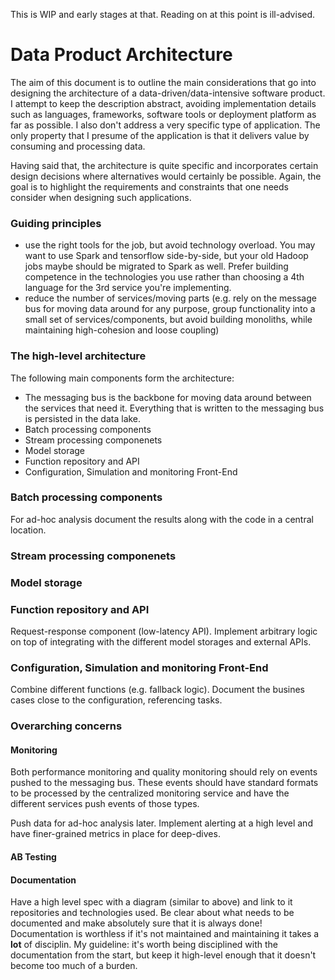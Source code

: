 This is WIP and early stages at that. Reading on at this point is ill-advised.

# Data Product Architecture
The aim of this document is to outline the main considerations that go into designing the architecture of a data-driven/data-intensive software product. I attempt to keep the description abstract, avoiding implementation details such as languages, frameworks, software tools or deployment platform as far as possible. I also don't address a very specific type of application. The only property that I presume of the application is that it delivers value by consuming and processing data. 

Having said that, the architecture is quite specific and incorporates certain design decisions where alternatives would certainly be possible. Again, the goal is to highlight the requirements and constraints that one needs consider when designing such applications.

### Guiding principles
- use the right tools for the job, but avoid technology overload. You may want to use Spark and tensorflow side-by-side, but your old Hadoop jobs maybe should be migrated to Spark as well. Prefer building competence in the technologies you use rather than choosing a 4th language for the 3rd service you're implementing.
- reduce the number of services/moving parts (e.g. rely on the message bus for moving data around for any purpose, group functionality into a small set of services/components, but avoid building monoliths, while maintaining high-cohesion and loose coupling)

### The high-level architecture
The following main components form the architecture:
- The messaging bus is the backbone for moving data around between the services that need it. Everything that is written to the messaging bus is persisted in the data lake.
- Batch processing components
- Stream processing componenets
- Model storage
- Function repository and API
- Configuration, Simulation and monitoring Front-End

### Batch processing components
For ad-hoc analysis document the results along with the code in a central location.


### Stream processing componenets
### Model storage
### Function repository and API
Request-response component (low-latency API).
Implement arbitrary logic on top of integrating with the different model storages and external APIs.

### Configuration, Simulation and monitoring Front-End
Combine different functions (e.g. fallback logic).
Document the busines cases close to the configuration, referencing tasks.


### Overarching concerns
#### Monitoring
Both performance monitoring and quality monitoring should rely on events pushed to the messaging bus.
These events should have standard formats to be processed by the centralized monitoring service and have the different services push events of those types.

Push data for ad-hoc analysis later.
Implement alerting at a high level and have finer-grained metrics in place for deep-dives.

#### AB Testing

#### Documentation
Have a high level spec with a diagram (similar to above) and link to it repositories and technologies used.
Be clear about what needs to be documented and make absolutely sure that it is always done! Documentation is worthless if it's not maintained and maintaining it takes a **lot** of disciplin. My guideline: it's worth being disciplined with the documentation from the start, but keep it high-level enough that it doesn't become too much of a burden. 
